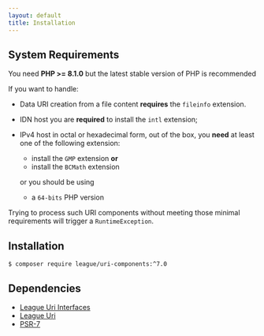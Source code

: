 ```yaml
---
layout: default
title: Installation
---
```


System Requirements
-------

You need **PHP >= 8.1.0** but the latest stable version of PHP is recommended

If you want to handle:

- Data URI creation from a file content **requires** the `fileinfo` extension.
- IDN host you are **required** to install the `intl` extension;
- IPv4 host in octal or hexadecimal form, out of the box, you **need** at least one of the following extension:

    - install the `GMP` extension **or**
    - install the `BCMath` extension

  or you should be using

    - a `64-bits` PHP version

Trying to process such URI components without meeting those minimal requirements will trigger a `RuntimeException`.

Installation
--------

~~~
$ composer require league/uri-components:^7.0
~~~

Dependencies
-------

- [League Uri Interfaces](https://github.com/thephpleague/uri-interfaces)
- [League Uri](https://github.com/thephpleague/uri)
- [PSR-7](http://www.php-fig.org/psr/psr-7/)

